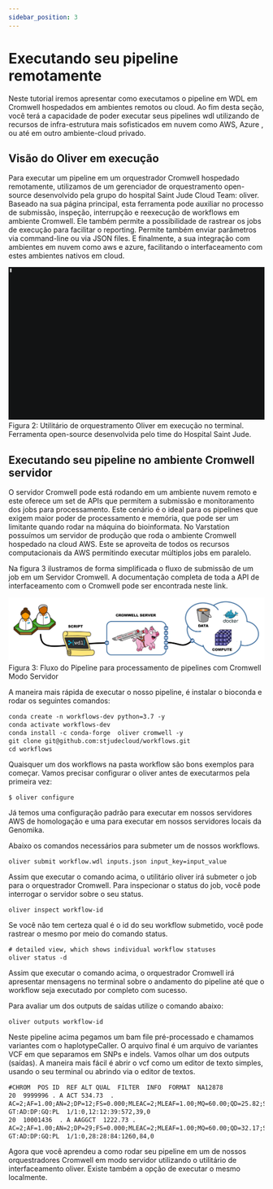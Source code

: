 ```yaml
---
sidebar_position: 3
---
```


# Executando seu pipeline remotamente

Neste tutorial iremos apresentar como executamos o pipeline em WDL em Cromwell hospedados em ambientes remotos ou cloud. Ao fim desta seção, você terá a capacidade de poder executar seus pipelines wdl utilizando de recursos de infra-estrutura mais sofisticados em nuvem como AWS, Azure , ou até em outro ambiente-cloud privado.

## Visão do Oliver em execução

Para executar um pipeline em um orquestrador Cromwell hospedado remotamente, utilizamos de um gerenciador de orquestramento open-source desenvolvido pela grupo do hospital Saint Jude Cloud Team: oliver.  Baseado na sua página principal, esta ferramenta pode auxiliar no processo de submissão, inspeção, interrupção e reexecução de workflows em ambiente Cromwell.
Ele também permite a possibilidade de rastrear os jobs de execução para facilitar o reporting. Permite também enviar parâmetros
via command-line ou via JSON files. E finalmente, a sua integração com ambientes em nuvem como aws e azure, facilitando o interfaceamento com estes ambientes nativos em cloud.

![Docusaurus logo](/img/oliver.gif)
Figura 2: Utilitário de orquestramento Oliver em execução no terminal. Ferramenta open-source desenvolvida pelo time do Hospital Saint Jude.

## Executando seu pipeline no ambiente Cromwell servidor

O servidor Cromwell pode está rodando em um ambiente nuvem remoto e este oferece um set de APIs que permitem a submissão e monitoramento dos jobs para processamento. Este cenário é o ideal para os pipelines que exigem maior poder de processamento e memória, que pode ser um limitante quando rodar na máquina do bioinformata.  No Varstation possuímos um servidor de produção que roda o ambiente Cromwell hospedado na cloud AWS. Este se aproveita de todos os recursos computacionais da AWS permitindo executar múltiplos jobs em paralelo. 

Na figura 3 ilustramos de forma simplificada o fluxo de submissão de um job em um Servidor Cromwell. A documentação completa de toda a API de interfaceamento com o Cromwell pode ser encontrada neste link.

![Docusaurus logo](/img/cromwell.jpeg)
Figura 3: Fluxo do Pipeline para processamento de pipelines com Cromwell Modo Servidor


A maneira mais rápida de executar o nosso pipeline, é instalar o bioconda e rodar os seguintes comandos:

```
conda create -n workflows-dev python=3.7 -y
conda activate workflows-dev
conda install -c conda-forge  oliver cromwell -y
git clone git@github.com:stjudecloud/workflows.git
cd workflows
```

Quaisquer um dos workflows na pasta workflow são bons exemplos para começar. Vamos precisar configurar o oliver antes de executarmos pela primeira vez:

```
$ oliver configure
```

Já temos uma configuração padrão para executar em nossos servidores AWS de homologação e uma para executar em nossos servidores locais da Genomika.

Abaixo os comandos necessários para submeter um de nossos workflows.


```
oliver submit workflow.wdl inputs.json input_key=input_value
```

Assim que executar o comando acima, o utilitário oliver irá submeter o job para o orquestrador Cromwell. Para inspecionar o status do job, você pode interrogar o servidor sobre o seu status.


```
oliver inspect workflow-id
```

Se você não tem certeza qual é o id do seu workflow submetido, você pode rastrear o mesmo por meio do comando status.

```
# detailed view, which shows individual workflow statuses
oliver status -d
```


Assim que executar o comando acima, o orquestrador Cromwell irá apresentar mensagens no terminal sobre o andamento do pipeline
até que o workflow seja executado por completo com sucesso.

Para avaliar um dos outputs de saídas utilize o comando abaixo:

```
oliver outputs workflow-id
```

 Neste pipeline acima pegamos um bam file pré-processado e chamamos variantes com o haplotypeCaller. O arquivo final é um arquivo de variantes VCF em que separamos em SNPs e indels. Vamos olhar um dos outputs (saídas). A maneira mais fácil é abrir o vcf como um editor de texto simples, usando o seu terminal ou abrindo via o editor de textos.

```
#CHROM  POS ID  REF ALT QUAL  FILTER  INFO  FORMAT  NA12878
20  9999996 . A ACT 534.73  . AC=2;AF=1.00;AN=2;DP=12;FS=0.000;MLEAC=2;MLEAF=1.00;MQ=60.00;QD=25.82;SOR=5.136 GT:AD:DP:GQ:PL  1/1:0,12:12:39:572,39,0
20  10001436  . A AAGGCT  1222.73 . AC=2;AF=1.00;AN=2;DP=29;FS=0.000;MLEAC=2;MLEAF=1.00;MQ=60.00;QD=32.17;SOR=0.836 GT:AD:DP:GQ:PL  1/1:0,28:28:84:1260,84,0
```


Agora que você aprendeu a como rodar seu pipeline em um de nossos orquestradores Cromwell em modo servidor utilizando o utilitário de interfaceamento oliver. Existe também a opção de executar o mesmo localmente.
